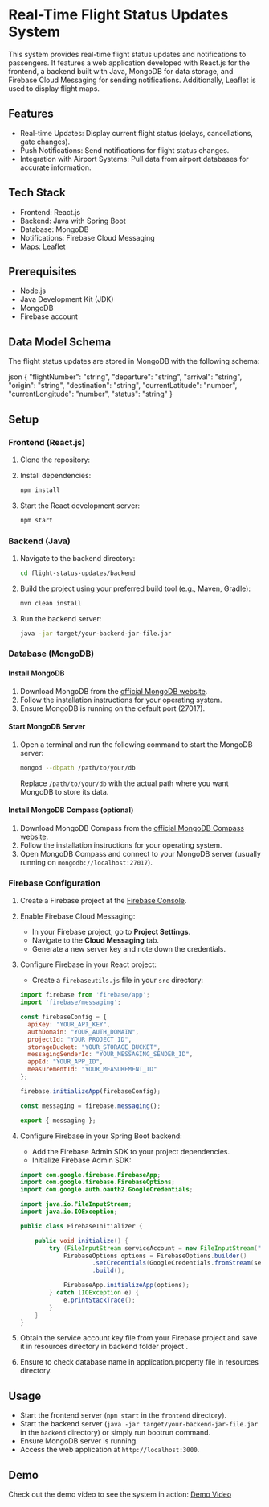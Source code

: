 # Real-Time Flight Status Updates System

This system provides real-time flight status updates and notifications to passengers. It features a web application developed with React.js for the frontend, a backend built with Java, MongoDB for data storage, and Firebase Cloud Messaging for sending notifications. Additionally, Leaflet is used to display flight maps.

## Features
- Real-time Updates: Display current flight status (delays, cancellations, gate
changes).
- Push Notifications: Send notifications for flight status changes.
- Integration with Airport Systems: Pull data from airport databases for accurate 
information.

## Tech Stack
- Frontend: React.js
- Backend: Java with Spring Boot
- Database: MongoDB
- Notifications: Firebase Cloud Messaging
- Maps: Leaflet

## Prerequisites
- Node.js
- Java Development Kit (JDK)
- MongoDB
- Firebase account

## Data Model Schema
The flight status updates are stored in MongoDB with the following schema:

json
{
  "flightNumber": "string",
  "departure": "string",
  "arrival": "string",
  "origin": "string",
  "destination": "string",
  "currentLatitude": "number",
  "currentLongitude": "number",
  "status": "string"
}


## Setup

### Frontend (React.js)
1. Clone the repository:

2. Install dependencies:
    ```sh
    npm install
    ```

3. Start the React development server:
    ```sh
    npm start
    ```

### Backend (Java)
1. Navigate to the backend directory:
    ```sh
    cd flight-status-updates/backend
    ```

2. Build the project using your preferred build tool (e.g., Maven, Gradle):
    ```sh
    mvn clean install
    ```

3. Run the backend server:
    ```sh
    java -jar target/your-backend-jar-file.jar
    ```

### Database (MongoDB)
#### Install MongoDB
1. Download MongoDB from the [official MongoDB website](https://www.mongodb.com/try/download/community).
2. Follow the installation instructions for your operating system.
3. Ensure MongoDB is running on the default port (27017).

#### Start MongoDB Server
1. Open a terminal and run the following command to start the MongoDB server:
    ```sh
    mongod --dbpath /path/to/your/db
    ```
    Replace `/path/to/your/db` with the actual path where you want MongoDB to store its data.

#### Install MongoDB Compass (optional)
1. Download MongoDB Compass from the [official MongoDB Compass website](https://www.mongodb.com/products/compass).
2. Follow the installation instructions for your operating system.
3. Open MongoDB Compass and connect to your MongoDB server (usually running on `mongodb://localhost:27017`).

### Firebase Configuration
1. Create a Firebase project at the [Firebase Console](https://console.firebase.google.com/).
2. Enable Firebase Cloud Messaging:
   - In your Firebase project, go to **Project Settings**.
   - Navigate to the **Cloud Messaging** tab.
   - Generate a new server key and note down the credentials.

3. Configure Firebase in your React project:
   - Create a `firebaseutils.js` file in your `src` directory:
    ```javascript
    import firebase from 'firebase/app';
    import 'firebase/messaging';

    const firebaseConfig = {
      apiKey: "YOUR_API_KEY",
      authDomain: "YOUR_AUTH_DOMAIN",
      projectId: "YOUR_PROJECT_ID",
      storageBucket: "YOUR_STORAGE_BUCKET",
      messagingSenderId: "YOUR_MESSAGING_SENDER_ID",
      appId: "YOUR_APP_ID",
      measurementId: "YOUR_MEASUREMENT_ID"
    };

    firebase.initializeApp(firebaseConfig);

    const messaging = firebase.messaging();

    export { messaging };
    ```

4. Configure Firebase in your Spring Boot backend:
   - Add the Firebase Admin SDK to your project dependencies.
   - Initialize Firebase Admin SDK:
    ```java
    import com.google.firebase.FirebaseApp;
    import com.google.firebase.FirebaseOptions;
    import com.google.auth.oauth2.GoogleCredentials;

    import java.io.FileInputStream;
    import java.io.IOException;

    public class FirebaseInitializer {

        public void initialize() {
            try (FileInputStream serviceAccount = new FileInputStream("path/to/serviceAccountKey.json")) {
                FirebaseOptions options = FirebaseOptions.builder()
                        .setCredentials(GoogleCredentials.fromStream(serviceAccount))
                        .build();

                FirebaseApp.initializeApp(options);
            } catch (IOException e) {
                e.printStackTrace();
            }
        }
    }
    ```

5. Obtain the service account key file from your Firebase project and save it in resources directory in backend folder project .

6. Ensure to check database name in application.property file in resources directory.

## Usage
- Start the frontend server (`npm start` in the `frontend` directory).
- Start the backend server (`java -jar target/your-backend-jar-file.jar` in the `backend` directory) or simply run bootrun command.
- Ensure MongoDB server is running.
- Access the web application at `http://localhost:3000`.


## Demo
Check out the demo video to see the system in action: [Demo Video]([https://www.example.com/demo](https://drive.google.com/file/d/11-9Od9C2OAJVVl1ORFSOpBRCOPexha1G/view?usp=sharing))


